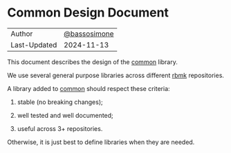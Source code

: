 # Common Design Document

|              |                                                |
|--------------|------------------------------------------------|
| Author       | [@bassosimone](https://github.com/bassosimone) |
| Last-Updated | 2024-11-13                                     |

This document describes the design of the [common](
https://github.com/rbmk-project/common) library.

We use several general purpose libraries across different
[rbmk](https://github.com/rbmk-project) repositories.

A library added to [common](https://github.com/rbmk-project/common)
should respect these criteria:

1. stable (no breaking changes);

2. well tested and well documented;

3. useful across 3+ repositories.

Otherwise, it is just best to define libraries when they are needed.

